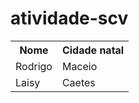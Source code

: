 # atividade-scv

<table>
 <tr>
  <th>Nome</th>
  <th>Cidade natal</th>
 </tr>
  <tr>
    <td>Rodrigo</td>
    <td>Maceio</td>
  <tr>
    <td>Laisy</td>
    <td>Caetes</td>
  </tr>
  
</table>
